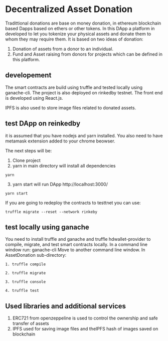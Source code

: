 # Decentralized Asset Donation
Tradittional donations are base on money donation, in ethereum blockchain based Dapps based on ethers or other tokens. In this DApp a platform in developed to let you tokenize your physical assets and donate them to whom they may require them. 
It is based on two ideas of donation:
1. Donation of assets from a donor to an individual.
2. Fund and Asset raising from donors for projects which can be defined in this platform.


## developement
The smart contracts are build using truffle and tested locally using ganache-cli. The project is also deployed on rinkedby testnet. The front end is developed using React.js.

IPFS is also used to store image files related to donated assets.

## test DApp on reinkedby
it is assumed that you have nodejs and yarn installed. You also need to have metamask extension added to your chrome beowser.

The next steps will be:
1. Clone project
2. yarn in main directory will install all dependencies
```
yarn
```
3. yarn start will run DApp http://localhost:3000/
```
yarn start
```
If you are going to redeploy the contracts to testtnet you can use:
```
truffle migrate --reset --network rinkeby
```
## test locally using ganache
You need to install truffle and ganache and truffle hdwallet-provider to compile, migrate, and test smart contracts locally.
In a command line window run: ganache-cli
Move to another command line window.
In AssetDonation sub-directory:
```
1. truffle compile
```
```
2. truffle migrate
```
```
3. truffle console
```
```
4. truffle test
```

## Used libraries and additional services
1. ERC721 from openzeppeline is used to control the ownership and safe transfer of assets
2. IPFS used for saving image files and theIPFS hash of images saved on blockchain
